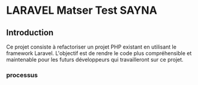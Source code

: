 # LARAVEL Matser Test SAYNA


## Introduction
Ce projet consiste à refactoriser un projet PHP existant en utilisant le framework Laravel. L'objectif est de rendre le code plus compréhensible et maintenable pour les futurs développeurs qui travailleront sur ce projet.

### processus
